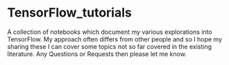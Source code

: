 # TensorFlow_tutorials

A collection of notebooks which document my various explorations into TensorFlow. My approach often differs from other people and so I hope my sharing these I can cover some topics not so far covered in the existing literature.
Any Questions or Requests then please let me know.

